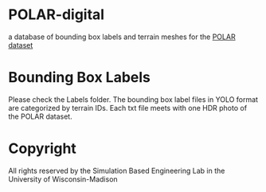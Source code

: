 # POLAR-digital
a database of bounding box labels and terrain meshes for the <a href="[placeholder.com](https://ti.arc.nasa.gov/dataset/IRG_PolarDB/)" target="_blank">POLAR dataset</a>

# Bounding Box Labels
Please check the Labels folder. The bounding box label files in YOLO format are categorized by terrain IDs. Each txt file meets with one HDR photo of the POLAR dataset.

# Copyright
All rights reserved by the Simulation Based Engineering Lab in the University of Wisconsin-Madison
